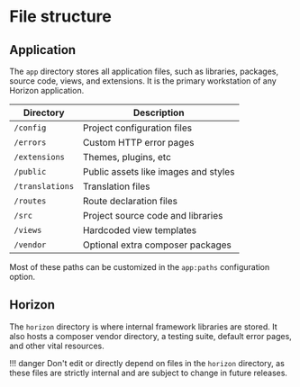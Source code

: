 # File structure

## Application

The `app` directory stores all application files, such as libraries, packages, source code, views, and extensions. It
is the primary workstation of any Horizon application.

|Directory|Description|
|---|---|
|`/config`|Project configuration files|
|`/errors`|Custom HTTP error pages|
|`/extensions`|Themes, plugins, etc|
|`/public`|Public assets like images and styles|
|`/translations`|Translation files|
|`/routes`|Route declaration files|
|`/src`|Project source code and libraries|
|`/views`|Hardcoded view templates|
|`/vendor`|Optional extra composer packages|

Most of these paths can be customized in the `app:paths` configuration option.

## Horizon

The `horizon` directory is where internal framework libraries are stored. It also hosts a composer vendor directory,
a testing suite, default error pages, and other vital resources.

!!! danger
	Don't edit or directly depend on files in the `horizon` directory, as these files are strictly internal and are
	subject to change in future releases.

